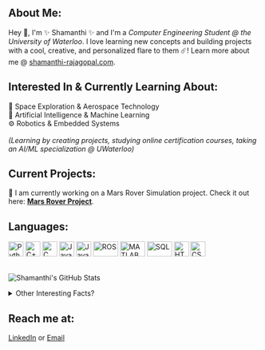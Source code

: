 ## About Me:
Hey 👋, I'm ✨ Shamanthi ✨ and I'm a _Computer Engineering Student @ the University of Waterloo_. I love learning new concepts and building projects with a cool, creative, and personalized flare to them ☄️! Learn more about me @ [shamanthi-rajagopal.com](https://shamanthi-rajagopal.com/).

## Interested In & Currently Learning About:
🚀 Space Exploration & Aerospace Technology<br>
🤖 Artificial Intelligence & Machine Learning<br>
⚙️ Robotics & Embedded Systems<br><br>
_(Learning by creating projects, studying online certification courses, taking an AI/ML specialization @ UWaterloo)_

## Current Projects: 
🌌 I am currently working on a Mars Rover Simulation project. Check it out here: **[Mars Rover Project](https://github.com/shamanthi-rajagopal/Mars_Rover_Simulation)**.


## Languages:
<p>
<img src="https://upload.wikimedia.org/wikipedia/commons/c/c3/Python-logo-notext.svg" alt="Python" width="30" height="30">
<img src="https://upload.wikimedia.org/wikipedia/commons/1/18/ISO_C%2B%2B_Logo.svg" alt="C++" width="30" height="30">
<img src="https://upload.wikimedia.org/wikipedia/commons/1/19/C_Logo.png" alt="C" width="30" height="30">
<img src="https://upload.wikimedia.org/wikipedia/en/3/30/Java_programming_language_logo.svg" alt="Java" width="30" height="30">
<img src="https://upload.wikimedia.org/wikipedia/commons/6/6a/JavaScript-logo.png" alt="JavaScript" width="30" height="30">
<img src="https://upload.wikimedia.org/wikipedia/commons/b/bb/Ros_logo.svg" alt="ROS" width="50" height="30">
<img src="https://upload.wikimedia.org/wikipedia/commons/2/21/Matlab_Logo.png" alt="MATLAB" width="50" height="30">
<img src="https://upload.wikimedia.org/wikipedia/commons/8/87/Sql_data_base_with_logo.png" alt="SQL" width="50" height="30">
<img src="https://upload.wikimedia.org/wikipedia/commons/6/61/HTML5_logo_and_wordmark.svg" alt="HTML" width="30" height="30">
<img src="https://upload.wikimedia.org/wikipedia/commons/d/d5/CSS3_logo_and_wordmark.svg" alt="CSS" width="30" height="30"> <br><br>

![Shamanthi's GitHub Stats](https://github-readme-stats.vercel.app/api?username=shamanthi-rajagopal&show_icons=true&theme=radical&cache_seconds=1800)


<details>
  <summary>Other Interesting Facts?</summary>
  🪐 Space Enthusiast<br>
  🏀 Basketball Coach & Referee<br>
  🎨 Art Admirer & Music Lover 🎧

</details>

## Reach me at:
[LinkedIn](https://www.linkedin.com/in/shamanthi-rajagopal) or [Email](mailto:s2rajago@uwaterloo.ca)





